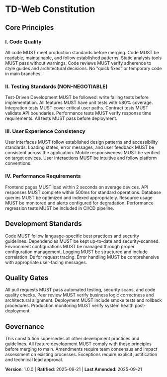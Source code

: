 <!--
Sync Impact Report:
- Version change: Template → 1.0.0
- Added principles: Code Quality, Testing Standards, User Experience Consistency, Performance Requirements
- Added sections: Development Standards, Quality Gates
- Templates requiring updates: ✅ plan-template.md, ✅ spec-template.md, ✅ tasks-template.md
- No deferred items
-->

# TD-Web Constitution

## Core Principles

### I. Code Quality
All code MUST meet production standards before merging. Code MUST be readable, 
maintainable, and follow established patterns. Static analysis tools MUST pass 
without warnings. Code reviews MUST verify adherence to style guides and architectural 
decisions. No "quick fixes" or temporary code in main branches.

### II. Testing Standards (NON-NEGOTIABLE)
Test-Driven Development MUST be followed: write failing tests before implementation. 
All features MUST have unit tests with ≥80% coverage. Integration tests MUST cover 
critical user paths. Contract tests MUST validate API boundaries. Performance tests 
MUST verify response time requirements. All tests MUST pass before deployment.

### III. User Experience Consistency
User interfaces MUST follow established design patterns and accessibility standards. 
Loading states, error messages, and user feedback MUST be consistent across the 
application. Mobile responsiveness MUST be verified on target devices. User interactions 
MUST be intuitive and follow platform conventions.

### IV. Performance Requirements
Frontend pages MUST load within 2 seconds on average devices. API responses MUST 
complete within 500ms for standard operations. Database queries MUST be optimized 
and indexed appropriately. Resource usage MUST be monitored and alerts configured 
for degradation. Performance regression tests MUST be included in CI/CD pipeline.

## Development Standards

Code MUST follow language-specific best practices and security guidelines. 
Dependencies MUST be kept up-to-date and security-scanned. Environment configurations 
MUST be managed through proper configuration management. Logging MUST be structured 
and include correlation IDs for request tracing. Error handling MUST be comprehensive 
with appropriate user-facing messages.

## Quality Gates

All pull requests MUST pass automated testing, security scans, and code quality checks. 
Peer review MUST verify business logic correctness and architectural alignment. 
Deployment MUST include smoke tests and rollback procedures. Production monitoring 
MUST verify system health post-deployment.

## Governance

This constitution supersedes all other development practices and guidelines. 
All feature development MUST comply with these principles before merging to main. 
Amendments require team consensus and impact assessment on existing processes. 
Exceptions require explicit justification and technical lead approval.

**Version**: 1.0.0 | **Ratified**: 2025-09-21 | **Last Amended**: 2025-09-21